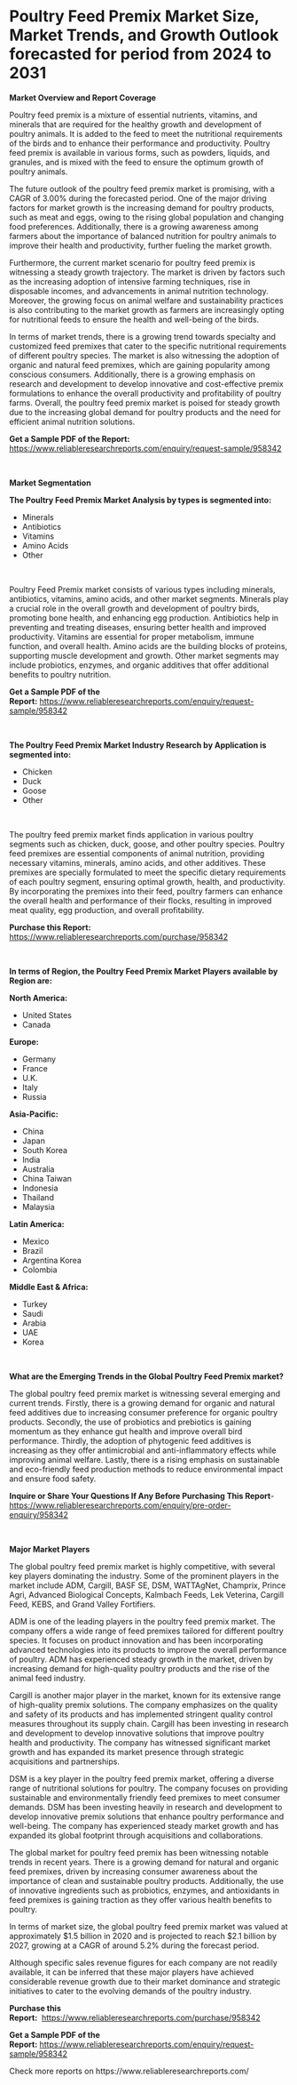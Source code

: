 <p><h1>Poultry Feed Premix Market Size, Market Trends, and Growth Outlook forecasted for period from 2024 to 2031</h1></p><p><strong>Market Overview and Report Coverage</strong></p>
<p><p>Poultry feed premix is a mixture of essential nutrients, vitamins, and minerals that are required for the healthy growth and development of poultry animals. It is added to the feed to meet the nutritional requirements of the birds and to enhance their performance and productivity. Poultry feed premix is available in various forms, such as powders, liquids, and granules, and is mixed with the feed to ensure the optimum growth of poultry animals.</p><p>The future outlook of the poultry feed premix market is promising, with a CAGR of 3.00% during the forecasted period. One of the major driving factors for market growth is the increasing demand for poultry products, such as meat and eggs, owing to the rising global population and changing food preferences. Additionally, there is a growing awareness among farmers about the importance of balanced nutrition for poultry animals to improve their health and productivity, further fueling the market growth.</p><p>Furthermore, the current market scenario for poultry feed premix is witnessing a steady growth trajectory. The market is driven by factors such as the increasing adoption of intensive farming techniques, rise in disposable incomes, and advancements in animal nutrition technology. Moreover, the growing focus on animal welfare and sustainability practices is also contributing to the market growth as farmers are increasingly opting for nutritional feeds to ensure the health and well-being of the birds.</p><p>In terms of market trends, there is a growing trend towards specialty and customized feed premixes that cater to the specific nutritional requirements of different poultry species. The market is also witnessing the adoption of organic and natural feed premixes, which are gaining popularity among conscious consumers. Additionally, there is a growing emphasis on research and development to develop innovative and cost-effective premix formulations to enhance the overall productivity and profitability of poultry farms. Overall, the poultry feed premix market is poised for steady growth due to the increasing global demand for poultry products and the need for efficient animal nutrition solutions.</p></p>
<p><strong>Get a Sample PDF of the Report:</strong> <a href="https://www.reliableresearchreports.com/enquiry/request-sample/958342">https://www.reliableresearchreports.com/enquiry/request-sample/958342</a></p>
<p>&nbsp;</p>
<p><strong>Market Segmentation</strong></p>
<p><strong>The Poultry Feed Premix Market Analysis by types is segmented into:</strong></p>
<p><ul><li>Minerals</li><li>Antibiotics</li><li>Vitamins</li><li>Amino Acids</li><li>Other</li></ul></p>
<p>&nbsp;</p>
<p><p>Poultry Feed Premix market consists of various types including minerals, antibiotics, vitamins, amino acids, and other market segments. Minerals play a crucial role in the overall growth and development of poultry birds, promoting bone health, and enhancing egg production. Antibiotics help in preventing and treating diseases, ensuring better health and improved productivity. Vitamins are essential for proper metabolism, immune function, and overall health. Amino acids are the building blocks of proteins, supporting muscle development and growth. Other market segments may include probiotics, enzymes, and organic additives that offer additional benefits to poultry nutrition.</p></p>
<p><strong>Get a Sample PDF of the Report:</strong>&nbsp;<a href="https://www.reliableresearchreports.com/enquiry/request-sample/958342">https://www.reliableresearchreports.com/enquiry/request-sample/958342</a></p>
<p>&nbsp;</p>
<p><strong>The Poultry Feed Premix Market Industry Research by Application is segmented into:</strong></p>
<p><ul><li>Chicken</li><li>Duck</li><li>Goose</li><li>Other</li></ul></p>
<p>&nbsp;</p>
<p><p>The poultry feed premix market finds application in various poultry segments such as chicken, duck, goose, and other poultry species. Poultry feed premixes are essential components of animal nutrition, providing necessary vitamins, minerals, amino acids, and other additives. These premixes are specially formulated to meet the specific dietary requirements of each poultry segment, ensuring optimal growth, health, and productivity. By incorporating the premixes into their feed, poultry farmers can enhance the overall health and performance of their flocks, resulting in improved meat quality, egg production, and overall profitability.</p></p>
<p><strong>Purchase this Report:</strong>&nbsp; <a href="https://www.reliableresearchreports.com/purchase/958342">https://www.reliableresearchreports.com/purchase/958342</a></p>
<p>&nbsp;</p>
<p><strong>In terms of Region, the Poultry Feed Premix Market Players available by Region are:</strong></p>
<p>
    <p> <strong> North America: </strong>
        <ul>
            <li>United States</li>
            <li>Canada</li>
        </ul>
        </p> 
    <p> <strong> Europe: </strong>
        <ul>
            <li>Germany</li>
            <li>France</li>
            <li>U.K.</li>
            <li>Italy</li>
            <li>Russia</li>
        </ul>
        </p> 
    <p> <strong> Asia-Pacific: </strong>
        <ul>
            <li>China</li>
            <li>Japan</li>
            <li>South Korea</li>
            <li>India</li>
            <li>Australia</li>
            <li>China Taiwan</li>
            <li>Indonesia</li>
            <li>Thailand</li>
            <li>Malaysia</li>
        </ul>
        </p> 
    <p> <strong> Latin America: </strong>
        <ul>
            <li>Mexico</li>
            <li>Brazil</li>
            <li>Argentina Korea</li>
            <li>Colombia</li>
        </ul>
        </p> 
    <p> <strong> Middle East & Africa: </strong>
        <ul>
            <li>Turkey</li>
            <li>Saudi</li>
            <li>Arabia</li>
            <li>UAE</li>
            <li>Korea</li>
        </ul>
    </p>
    </p>
<p>&nbsp;</p>
<p><strong>What are the Emerging Trends in the Global Poultry Feed Premix market?</strong></p>
<p><p>The global poultry feed premix market is witnessing several emerging and current trends. Firstly, there is a growing demand for organic and natural feed additives due to increasing consumer preference for organic poultry products. Secondly, the use of probiotics and prebiotics is gaining momentum as they enhance gut health and improve overall bird performance. Thirdly, the adoption of phytogenic feed additives is increasing as they offer antimicrobial and anti-inflammatory effects while improving animal welfare. Lastly, there is a rising emphasis on sustainable and eco-friendly feed production methods to reduce environmental impact and ensure food safety.</p></p>
<p><strong>Inquire or Share Your Questions If Any Before Purchasing This Report</strong>- <a href="https://www.reliableresearchreports.com/enquiry/pre-order-enquiry/958342">https://www.reliableresearchreports.com/enquiry/pre-order-enquiry/958342</a></p>
<p>&nbsp;</p>
<p><strong>Major Market Players</strong></p>
<p><p>The global poultry feed premix market is highly competitive, with several key players dominating the industry. Some of the prominent players in the market include ADM, Cargill, BASF SE, DSM, WATTAgNet, Champrix, Prince Agri, Advanced Biological Concepts, Kalmbach Feeds, Lek Veterina, Cargill Feed, KEBS, and Grand Valley Fortifiers.</p><p>ADM is one of the leading players in the poultry feed premix market. The company offers a wide range of feed premixes tailored for different poultry species. It focuses on product innovation and has been incorporating advanced technologies into its products to improve the overall performance of poultry. ADM has experienced steady growth in the market, driven by increasing demand for high-quality poultry products and the rise of the animal feed industry.</p><p>Cargill is another major player in the market, known for its extensive range of high-quality premix solutions. The company emphasizes on the quality and safety of its products and has implemented stringent quality control measures throughout its supply chain. Cargill has been investing in research and development to develop innovative solutions that improve poultry health and productivity. The company has witnessed significant market growth and has expanded its market presence through strategic acquisitions and partnerships.</p><p>DSM is a key player in the poultry feed premix market, offering a diverse range of nutritional solutions for poultry. The company focuses on providing sustainable and environmentally friendly feed premixes to meet consumer demands. DSM has been investing heavily in research and development to develop innovative premix solutions that enhance poultry performance and well-being. The company has experienced steady market growth and has expanded its global footprint through acquisitions and collaborations.</p><p>The global market for poultry feed premix has been witnessing notable trends in recent years. There is a growing demand for natural and organic feed premixes, driven by increasing consumer awareness about the importance of clean and sustainable poultry products. Additionally, the use of innovative ingredients such as probiotics, enzymes, and antioxidants in feed premixes is gaining traction as they offer various health benefits to poultry.</p><p>In terms of market size, the global poultry feed premix market was valued at approximately $1.5 billion in 2020 and is projected to reach $2.1 billion by 2027, growing at a CAGR of around 5.2% during the forecast period.</p><p>Although specific sales revenue figures for each company are not readily available, it can be inferred that these major players have achieved considerable revenue growth due to their market dominance and strategic initiatives to cater to the evolving demands of the poultry industry.</p></p>
<p><strong>Purchase this Report:</strong>&nbsp;&nbsp;<a href="https://www.reliableresearchreports.com/purchase/958342">https://www.reliableresearchreports.com/purchase/958342</a></p>
<p></p>
<p><strong>Get a Sample PDF of the Report:</strong>&nbsp;<a href="https://www.reliableresearchreports.com/enquiry/request-sample/958342">https://www.reliableresearchreports.com/enquiry/request-sample/958342</a></p>
<p>Check more reports on https://www.reliableresearchreports.com/</p>